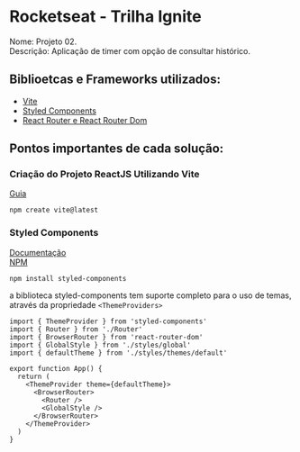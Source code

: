 # Rocketseat - Trilha Ignite

Nome: Projeto 02.  
Descrição: Aplicação de timer com opção de consultar histórico.

## Biblioetcas e Frameworks utilizados:

- [Vite](https://vitejs.dev/)
- [Styled Components](https://styled-components.com/)
- [React Router e React Router Dom](https://v5.reactrouter.com/)

## Pontos importantes de cada solução:

### Criação do Projeto ReactJS Utilizando Vite

[Guia](https://vitejs.dev/guide/)

```
npm create vite@latest
```

### Styled Components

[Documentação](https://styled-components.com/docs)  
[NPM](https://www.npmjs.com/package/styled-components)

```
npm install styled-components
```

a biblioteca styled-components tem suporte completo para o uso de temas, através
da propriedade `<ThemeProviders>`

```
import { ThemeProvider } from 'styled-components'
import { Router } from './Router'
import { BrowserRouter } from 'react-router-dom'
import { GlobalStyle } from './styles/global'
import { defaultTheme } from './styles/themes/default'

export function App() {
  return (
    <ThemeProvider theme={defaultTheme}>
      <BrowserRouter>
        <Router />
        <GlobalStyle />
      </BrowserRouter>
    </ThemeProvider>
  )
}
```
